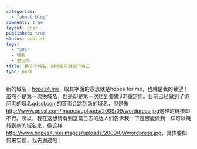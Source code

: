 ```yaml
--- 
categories: 
  - "about blog"
comments: true
layout: post
published: true
status: publish
tags: 
  - "301"
  - 域名
  - 重定向
title: 换了个域名，用域名来鼓励下自己
type: post
---
```

新的域名，<a href="http://hopes4.me/">hopes4.me</a>，取其字面的意思就是hopes for me，也就是我的希望！  虽然不是第一次换域名，但是却是第一次想到要做301重定向。目前已经做到了访问老的域名<a href="http://qdssl.com/">qdssl.com</a>的首页会跳到新的域名，但是像<a title="http://www.qdssl.com/images/uploads/2009/09/wordpress.jpg" href="http://www.hopes4.me/images/uploads/2009/09/wordpress.jpg">http://www.qdssl.com/images/uploads/2009/09/wordpress.jpg</a>这样的链接却不行。所以，我在这想请看到这篇日志的达人们告诉我一下是否能做到一样可以跳转到新的域名来，像这样<a title="http://www.hopes4.me/images/uploads/2009/09/wordpress.jpg" href="http://www.hopes4.me/images/uploads/2009/09/wordpress.jpg">http://www.hopes4.me/images/uploads/2009/09/wordpress.jpg</a>，具体要如何来实现，我先谢过啦！
